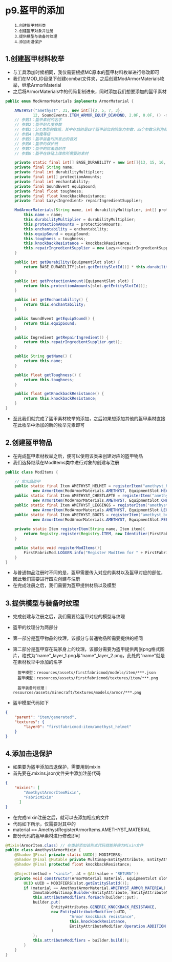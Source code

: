 # p9.盔甲的添加

        1.创建盔甲材料类
        2.创建盔甲对象并注册
        3.提供模型与装备时纹理
        4.添加击退保护

## 1.创建盔甲材料枚举
- 与工具添加时候相同，我仅需要根据MC原本的盔甲材料枚举进行修改即可
- 我们在MOD_ID目录下创建combat文件夹，之后创建ModArmorMaterials枚举，继承ArmorMaterial
- 之后将ArmorMaterials中的代码复制进来，同时添加我们想要添加的盔甲素材
```java
public enum ModArmorMaterials implements ArmorMaterial {

    AMETHYST("amethyst", 31, new int[]{3, 5, 7, 3},
            12, SoundEvents.ITEM_ARMOR_EQUIP_DIAMOND, 2.0F, 0.0F, () -> Ingredient.ofItems(ModItems.AMETHYST));
    // 参数1：盔甲素材的名字
    // 参数2：盔甲耐久度参数
    // 参数3：int类型的数组，其中存放的是四个盔甲部位的防御力参数，四个参数分别为鞋子、护腿、胸甲与头盔
    // 参数4：附魔等级
    // 参数5：盔甲装备时所发出的音效
    // 参数6：盔甲的保护纸
    // 参数7：盔甲的抗击退耐性
    // 参数8：盔甲在铁砧上维修所需要的素材

    private static final int[] BASE_DURABILITY = new int[]{13, 15, 16, 11};
    private final String name;
    private final int durabilityMultiplier;
    private final int[] protectionAmounts;
    private final int enchantability;
    private final SoundEvent equipSound;
    private final float toughness;
    private final float knockbackResistance;
    private final Lazy<Ingredient> repairIngredientSupplier;

    ModArmorMaterials(String name, int durabilityMultiplier, int[] protectionAmounts, int enchantability, SoundEvent equipSound, float toughness, float knockbackResistance, Supplier<Ingredient> repairIngredientSupplier) {
        this.name = name;
        this.durabilityMultiplier = durabilityMultiplier;
        this.protectionAmounts = protectionAmounts;
        this.enchantability = enchantability;
        this.equipSound = equipSound;
        this.toughness = toughness;
        this.knockbackResistance = knockbackResistance;
        this.repairIngredientSupplier = new Lazy<>(repairIngredientSupplier);
    }

    public int getDurability(EquipmentSlot slot) {
        return BASE_DURABILITY[slot.getEntitySlotId()] * this.durabilityMultiplier;
    }

    public int getProtectionAmount(EquipmentSlot slot) {
        return this.protectionAmounts[slot.getEntitySlotId()];
    }

    public int getEnchantability() {
        return this.enchantability;
    }

    public SoundEvent getEquipSound() {
        return this.equipSound;
    }

    public Ingredient getRepairIngredient() {
        return this.repairIngredientSupplier.get();
    }

    public String getName() {
        return this.name;
    }

    public float getToughness() {
        return this.toughness;
    }

    public float getKnockbackResistance() {
        return this.knockbackResistance;
    }
}
```
- 至此我们就完成了盔甲素材枚举的添加，之后如果想添加其他的盔甲素材直接在此枚举中添加的新的枚举元素即可


## 2.创建盔甲物品
- 在完成盔甲素材枚举之后，便可以使用该类来创建对应的盔甲物品
- 我们选择继续在ModItems类中进行对象的创建与注册
```java
public class ModItems {

    // 紫水晶盔甲
    public static final Item AMETHYST_HELMET = registerItem("amethyst_helmet",
            new ArmorItem(ModArmorMaterials.AMETHYST, EquipmentSlot.HEAD, new FabricItemSettings().group(ModItemGroup.LOSTsMOD)));
    public static final Item AMETHYST_CHESTLAPTE = registerItem("amethyst_chestplate",
            new ArmorItem(ModArmorMaterials.AMETHYST, EquipmentSlot.CHEST, new FabricItemSettings().group(ModItemGroup.LOSTsMOD)));
    public static final Item AMETHYST_LEGGINGS = registerItem("amethyst_leggings",
            new ArmorItem(ModArmorMaterials.AMETHYST, EquipmentSlot.LEGS, new FabricItemSettings().group(ModItemGroup.LOSTsMOD)));
    public static final Item AMETHYST_BOOTS = registerItem("amethyst_boots",
            new ArmorItem(ModArmorMaterials.AMETHYST, EquipmentSlot.FEET, new FabricItemSettings().group(ModItemGroup.LOSTsMOD)));
    
    private static Item registerItem(String name, Item item){
        return Registry.register(Registry.ITEM, new Identifier(FirstFabricMod.MOD_ID, name), item);
    }

    public static void registerModItems(){
        FirstFabricMod.LOGGER.info("Register ModItem for " + FirstFabricMod.MOD_ID);
    }
}
```
- 与普通物品注册时不同的是，盔甲需要传入对应的素材以及盔甲对应的部位，因此我们需要进行四次创建与注册
- 在完成注册之后，我们需要为盔甲提供材质以及模型


## 3.提供模型与装备时纹理
- 完成创建与注册之后，我们需要给盔甲对应的模型与纹理
- 盔甲的纹理分为两部分
- 第一部分是盔甲物品的纹理，该部分与普通物品所需要提供的相同
- 第二部分是盔甲穿在玩家身上的纹理，该部分需要为盔甲提供两张png格式图片，格式为“name”_layer_1.png与“name”_layer_2.png，此处的“name”就是在素材枚举中添加的名字


        盔甲模型：resources/assets/firstfabricmod/models/item/***.json
        盔甲模型：resources/assets/firstfabricmod/textures/item/***.png

        盔甲装备时纹理：resources/assets/minecraft/textures/models/armor/***.png


- 盔甲模型代码如下
```json
{
    "parent": "item/generated",
    "textures": {
        "layer0": "firstfabricmod:item/amethyst_helmet"
    }
}
```


## 4.添加击退保护
- 如果要为盔甲添加击退保护，需要用到mixin
- 首先要在<modid>.mixins.json文件夹中添加注册代码
```json
{
    "mixins": [
        "AmethystArmorItemMixin",
        "FabricMixin"
      ]
}
```
- 在完成mixin注册之后，就可以去添加相应的文件
- 代码如下所示，仅需要对其中的
- material == AmethystRegisterArmorItems.AMETHYST_MATERIAL
- 部分代码的盔甲素材进行修改即可
```java
@Mixin(ArmorItem.class) // 在类前添加该形式代码就能转换为Mixin文件
public class AmethystArmorMixin {
    @Shadow @Final private static UUID[] MODIFIERS;
    @Shadow @Final @Mutable private Multimap<EntityAttribute, EntityAttributeModifier> attributeModifiers;
    @Shadow @Final protected float knockbackResistance;

    @Inject(method = "<init>", at = @At(value = "RETURN"))
    private void constructor(ArmorMaterial material, EquipmentSlot slot, Item.Settings settings, CallbackInfo ci) {
        UUID uUID = MODIFIERS[slot.getEntitySlotId()];
        if (material == AmethystArmorMaterial.AMETHYST_ARMOR_MATERIAL) { // 该部分代码仅需要对此部分的代码进行修改，将此处的material对象改为与盔甲对应的material对象
            ImmutableMultimap.Builder<EntityAttribute, EntityAttributeModifier> builder = ImmutableMultimap.builder();
            this.attributeModifiers.forEach(builder::put);
            builder.put(
                    EntityAttributes.GENERIC_KNOCKBACK_RESISTANCE,
                    new EntityAttributeModifier(uUID,
                            "Armor knockback resistance",
                            this.knockbackResistance,
                            EntityAttributeModifier.Operation.ADDITION
                    )
            );
            this.attributeModifiers = builder.build();
        }
    }
}
```
